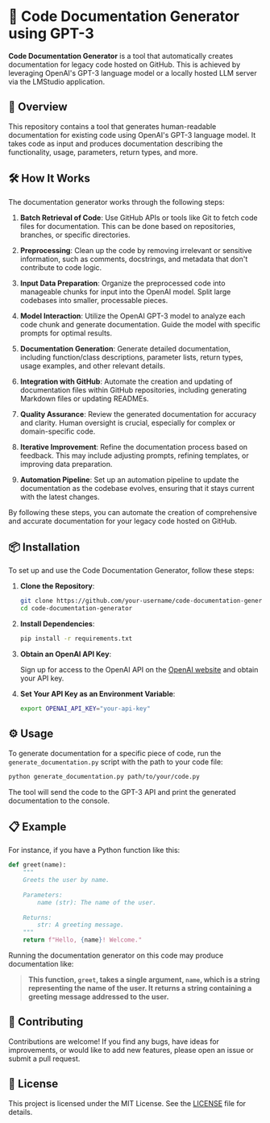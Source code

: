 # 📝 Code Documentation Generator using GPT-3

**Code Documentation Generator** is a tool that automatically creates documentation for legacy code hosted on GitHub. This is achieved by leveraging OpenAI's GPT-3 language model or a locally hosted LLM server via the LMStudio application.

## 🚀 **Overview**

This repository contains a tool that generates human-readable documentation for existing code using OpenAI's GPT-3 language model. It takes code as input and produces documentation describing the functionality, usage, parameters, return types, and more.

## 🛠️ **How It Works**

The documentation generator works through the following steps:

1. **Batch Retrieval of Code**: Use GitHub APIs or tools like Git to fetch code files for documentation. This can be done based on repositories, branches, or specific directories.

2. **Preprocessing**: Clean up the code by removing irrelevant or sensitive information, such as comments, docstrings, and metadata that don't contribute to code logic.

3. **Input Data Preparation**: Organize the preprocessed code into manageable chunks for input into the OpenAI model. Split large codebases into smaller, processable pieces.

4. **Model Interaction**: Utilize the OpenAI GPT-3 model to analyze each code chunk and generate documentation. Guide the model with specific prompts for optimal results.

5. **Documentation Generation**: Generate detailed documentation, including function/class descriptions, parameter lists, return types, usage examples, and other relevant details.

6. **Integration with GitHub**: Automate the creation and updating of documentation files within GitHub repositories, including generating Markdown files or updating READMEs.

7. **Quality Assurance**: Review the generated documentation for accuracy and clarity. Human oversight is crucial, especially for complex or domain-specific code.

8. **Iterative Improvement**: Refine the documentation process based on feedback. This may include adjusting prompts, refining templates, or improving data preparation.

9. **Automation Pipeline**: Set up an automation pipeline to update the documentation as the codebase evolves, ensuring that it stays current with the latest changes.

By following these steps, you can automate the creation of comprehensive and accurate documentation for your legacy code hosted on GitHub.

## 📦 **Installation**

To set up and use the Code Documentation Generator, follow these steps:

1. **Clone the Repository**:

   ```bash
   git clone https://github.com/your-username/code-documentation-generator.git
   cd code-documentation-generator
   ```

2. **Install Dependencies**:

   ```bash
   pip install -r requirements.txt
   ```

3. **Obtain an OpenAI API Key**:

   Sign up for access to the OpenAI API on the [OpenAI website](https://openai.com) and obtain your API key.

4. **Set Your API Key as an Environment Variable**:

   ```bash
   export OPENAI_API_KEY="your-api-key"
   ```

## ⚙️ **Usage**

To generate documentation for a specific piece of code, run the `generate_documentation.py` script with the path to your code file:

```bash
python generate_documentation.py path/to/your/code.py
```

The tool will send the code to the GPT-3 API and print the generated documentation to the console.

## 📋 **Example**

For instance, if you have a Python function like this:

```python
def greet(name):
    """
    Greets the user by name.
    
    Parameters:
        name (str): The name of the user.
        
    Returns:
        str: A greeting message.
    """
    return f"Hello, {name}! Welcome."
```

Running the documentation generator on this code may produce documentation like:

> **This function, `greet`, takes a single argument, `name`, which is a string representing the name of the user. It returns a string containing a greeting message addressed to the user.**

## 🤝 **Contributing**

Contributions are welcome! If you find any bugs, have ideas for improvements, or would like to add new features, please open an issue or submit a pull request.

## 📄 **License**

This project is licensed under the MIT License. See the [LICENSE](LICENSE) file for details.
